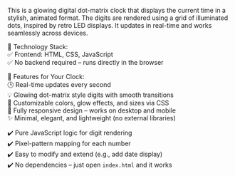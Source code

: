 This is a glowing digital dot-matrix clock that displays the current time in a stylish, animated format. The digits are rendered using a grid of illuminated dots, inspired by retro LED displays. It updates in real-time and works seamlessly across devices.

🔹 Technology Stack:  
✅ Frontend: HTML, CSS, JavaScript  
✅ No backend required – runs directly in the browser  

📌 Features for Your Clock:  
🕒 Real-time updates every second  
💡 Glowing dot-matrix style digits with smooth transitions  
🎨 Customizable colors, glow effects, and sizes via CSS  
📱 Fully responsive design – works on desktop and mobile  
✨ Minimal, elegant, and lightweight (no external libraries)  

✔️ Pure JavaScript logic for digit rendering  
✔️ Pixel-pattern mapping for each number  
✔️ Easy to modify and extend (e.g., add date display)  
✔️ No dependencies – just open `index.html` and it works
